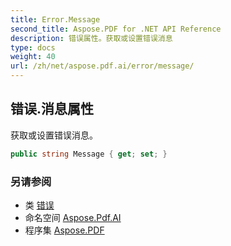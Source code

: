 ```yaml
---
title: Error.Message
second_title: Aspose.PDF for .NET API Reference
description: 错误属性。获取或设置错误消息
type: docs
weight: 40
url: /zh/net/aspose.pdf.ai/error/message/
---
```

## 错误.消息属性

获取或设置错误消息。

```csharp
public string Message { get; set; }
```

### 另请参阅

* 类 [错误](../)
* 命名空间 [Aspose.Pdf.AI](../../../aspose.pdf.ai/)
* 程序集 [Aspose.PDF](../../../)